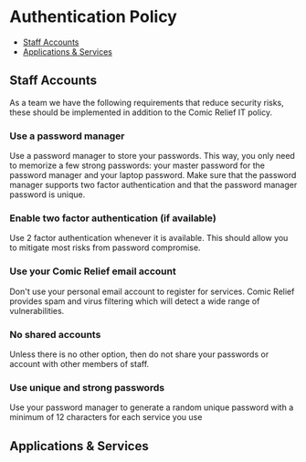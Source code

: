 # Authentication Policy

- [Staff Accounts](#staff-accounts)
- [Applications & Services](#applications--services)

## Staff Accounts
As a team we have the following requirements that reduce security risks, these should be implemented in addition to the 
Comic Relief IT policy.

### Use a password manager

Use a password manager to store your passwords. This way, you only need to memorize a few strong passwords: your master 
password for the password manager and your laptop password. Make sure that the password manager supports two factor 
authentication and that the password manager password is unique.

### Enable two factor authentication (if available)

Use 2 factor authentication whenever it is available. This should allow you to mitigate most risks from password 
compromise.

### Use your Comic Relief email account

Don't use your personal email account to register for services. Comic Relief provides spam and virus filtering which
will detect a wide range of vulnerabilities.

### No shared accounts

Unless there is no other option, then do not share your passwords or account with other members of staff.

### Use unique and strong passwords

Use your password manager to generate a random unique password with a minimum of 12 characters for each service you use

## Applications & Services
